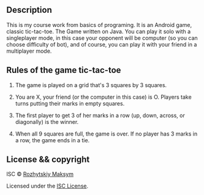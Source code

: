 ## Description

This is my course work from basics of programing. It is an Android game, classic tic-tac-toe. The Game written on Java.
You can play it solo with a singleplayer mode, in this case your opponent will be computer (so you can choose difficulty of bot), and of course, you can play it with your friend in a multiplayer mode.

## Rules of the game tic-tac-toe

1. The game is played on a grid that's 3 squares by 3 squares.

2. You are X, your friend (or the computer in this case) is O. Players take turns putting their marks in empty squares.

3. The first player to get 3 of her marks in a row (up, down, across, or diagonally) is the winner.

4. When all 9 squares are full, the game is over. If no player has 3 marks in a row, the game ends in a tie.

## License && copyright

ISC © [Rozhytskiy Maksym](https://github.com/Maksym1910)

Licensed under the [ISC License](LICENSE).
